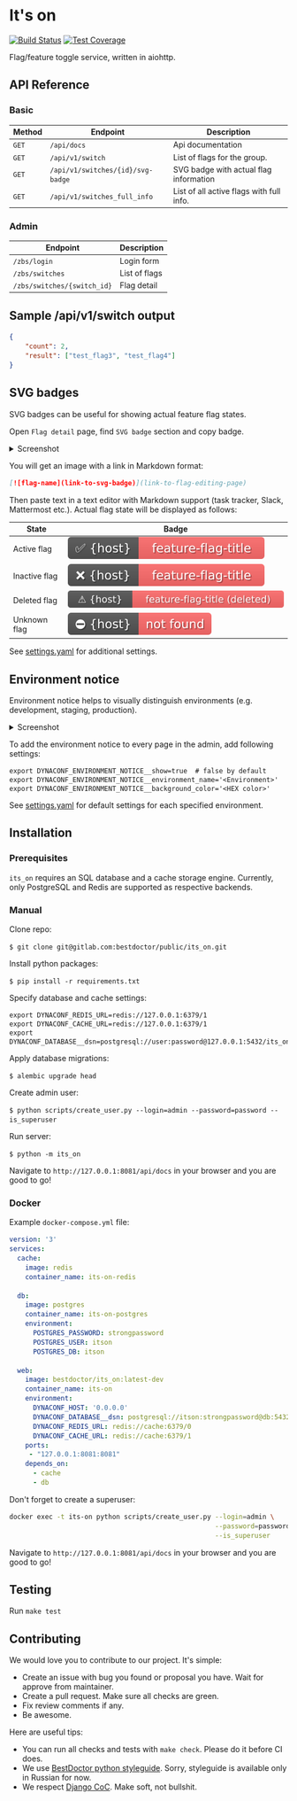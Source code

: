 # It's on

[![Build Status](https://github.com/best-doctor/its_on/actions/workflows/build.yml/badge.svg?branch=master)](https://github.com/best-doctor/its_on/actions/workflows/build.yml)
[![Test Coverage](https://api.codeclimate.com/v1/badges/35e678c4d05199a31eb9/test_coverage)](https://codeclimate.com/github/best-doctor/its_on/test_coverage)

Flag/feature toggle service, written in aiohttp.

## API Reference

### Basic

| Method  | Endpoint                         | Description                             |
| ------- |----------------------------------|-----------------------------------------|
| `GET`   | `/api/docs`                      | Api documentation                       |
| `GET`   | `/api/v1/switch`                 | List of flags for the group.            |
| `GET`   | `/api/v1/switches/{id}/svg-badge` | SVG badge with actual flag information |
| `GET`   | `/api/v1/switches_full_info` | List of all active flags with full info. |

### Admin

| Endpoint                        | Description                |
| --------------------------------| -------------------------- |
| `/zbs/login`                    |  Login form                |
| `/zbs/switches`                 |  List of flags             |
| `/zbs/switches/{switch_id}`     |  Flag detail               |

## Sample /api/v1/switch output

```json
{
    "count": 2,
    "result": ["test_flag3", "test_flag4"]
}
```

## SVG badges

SVG badges can be useful for showing actual feature flag states.

Open `Flag detail` page, find `SVG badge` section and copy badge.

<details>
  <summary>Screenshot</summary>

  ![admin-flag-editing-page](docs/assets/img/admin-flag-editing-page.png)

</details>

You will get an image with a link in Markdown format:

```markdown
[![flag-name](link-to-svg-badge)](link-to-flag-editing-page)
```

Then paste text in a text editor with Markdown support (task tracker, Slack, Mattermost etc.).
Actual flag state will be displayed as follows:

| State         | Badge                                                             |
|---------------|-------------------------------------------------------------------|
| Active flag   | ![active-flag-badge](its_on/static/img/active-flag-badge.svg)     |
| Inactive flag | ![inactive-flag-badge](its_on/static/img/inactive-flag-badge.svg) |
| Deleted flag  | ![deleted-flag-badge](its_on/static/img/deleted-flag-badge.svg)   |
| Unknown flag  | ![unknown-flag-badge](its_on/static/img/unknown-flag-badge.svg)   |

See [settings.yaml](settings.yaml) for additional settings.

## Environment notice

Environment notice helps to visually distinguish environments (e.g. development, staging, production).

<details>
  <summary>Screenshot</summary>

  ![admin-environment-indicator](docs/assets/img/admin-environment-indicator.png)

</details>

To add the environment notice to every page in the admin, add following settings:

```env
export DYNACONF_ENVIRONMENT_NOTICE__show=true  # false by default
export DYNACONF_ENVIRONMENT_NOTICE__environment_name='<Environment>'
export DYNACONF_ENVIRONMENT_NOTICE__background_color='<HEX color>'
```

See [settings.yaml](settings.yaml) for default settings for each specified environment.

## Installation

### Prerequisites

`its_on` requires an SQL database and a cache storage engine.
Currently, only PostgreSQL and Redis are supported as respective backends.

### Manual

Clone repo:

`$ git clone git@gitlab.com:bestdoctor/public/its_on.git`

Install python packages:

`$ pip install -r requirements.txt`

Specify database and cache settings:

```env
export DYNACONF_REDIS_URL=redis://127.0.0.1:6379/1
export DYNACONF_CACHE_URL=redis://127.0.0.1:6379/1
export DYNACONF_DATABASE__dsn=postgresql://user:password@127.0.0.1:5432/its_on
```

Apply database migrations:

`$ alembic upgrade head`

Create admin user:

`$ python scripts/create_user.py --login=admin --password=password --is_superuser`

Run server:

`$ python -m its_on`

Navigate to `http://127.0.0.1:8081/api/docs` in your browser
and you are good to go!

### Docker

Example `docker-compose.yml` file:

```yaml
version: '3'
services:
  cache:
    image: redis
    container_name: its-on-redis

  db:
    image: postgres
    container_name: its-on-postgres
    environment:
      POSTGRES_PASSWORD: strongpassword
      POSTGRES_USER: itson
      POSTGRES_DB: itson

  web:
    image: bestdoctor/its_on:latest-dev
    container_name: its-on
    environment:
      DYNACONF_HOST: '0.0.0.0'
      DYNACONF_DATABASE__dsn: postgresql://itson:strongpassword@db:5432/itson
      DYNACONF_REDIS_URL: redis://cache:6379/0
      DYNACONF_CACHE_URL: redis://cache:6379/1
    ports:
     - "127.0.0.1:8081:8081"
    depends_on:
      - cache
      - db

```

Don't forget to create a superuser:

```bash
docker exec -t its-on python scripts/create_user.py --login=admin \
                                                    --password=password \
                                                    --is_superuser
```

Navigate to `http://127.0.0.1:8081/api/docs` in your browser and
you are good to go!

## Testing

Run `make test`

## Contributing

We would love you to contribute to our project. It's simple:

- Create an issue with bug you found or proposal you have.
  Wait for approve from maintainer.
- Create a pull request. Make sure all checks are green.
- Fix review comments if any.
- Be awesome.

Here are useful tips:

- You can run all checks and tests with `make check`. Please do it
  before CI does.
- We use
  [BestDoctor python styleguide](https://github.com/best-doctor/guides/blob/master/guides/python_styleguide.md).
  Sorry, styleguide is available only in Russian for now.
- We respect [Django CoC](https://www.djangoproject.com/conduct/).
  Make soft, not bullshit.
